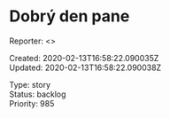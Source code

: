 # Dobrý den pane

Reporter:  <>  

Created: 2020-02-13T16:58:22.090035Z  
Updated: 2020-02-13T16:58:22.090038Z

Type: story  
Status: backlog  
Priority: 985
